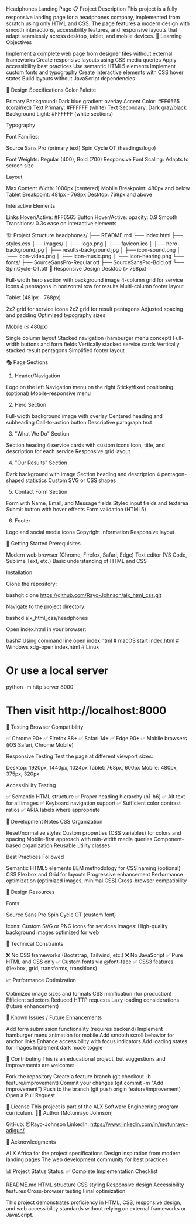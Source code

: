 Headphones Landing Page
📋 Project Description
This project is a fully responsive landing page for a headphones company, implemented from scratch using only HTML and CSS. The page features a modern design with smooth interactions, accessibility features, and responsive layouts that adapt seamlessly across desktop, tablet, and mobile devices.
🎯 Learning Objectives

Implement a complete web page from designer files without external frameworks
Create responsive layouts using CSS media queries
Apply accessibility best practices
Use semantic HTML5 elements
Implement custom fonts and typography
Create interactive elements with CSS hover states
Build layouts without JavaScript dependencies

🎨 Design Specifications
Color Palette

Primary Background: Dark blue gradient overlay
Accent Color: #FF6565 (coral/red)
Text Primary: #FFFFFF (white)
Text Secondary: Dark gray/black
Background Light: #FFFFFF (white sections)

Typography

Font Families:

Source Sans Pro (primary text)
Spin Cycle OT (headings/logo)


Font Weights: Regular (400), Bold (700)
Responsive Font Scaling: Adapts to screen size

Layout

Max Content Width: 1000px (centered)
Mobile Breakpoint: 480px and below
Tablet Breakpoint: 481px - 768px
Desktop: 769px and above

Interactive Elements

Links Hover/Active: #FF6565
Button Hover/Active: opacity: 0.9
Smooth Transitions: 0.3s ease on interactive elements

🏗️ Project Structure
headphones/
├── README.md
├── index.html
├── styles.css
├── images/
│   ├── logo.png
│   ├── favicon.ico
│   ├── hero-background.jpg
│   ├── results-background.jpg
│   ├── icon-sound.png
│   ├── icon-video.png
│   ├── icon-music.png
│   └── icon-hearing.png
└── fonts/
    ├── SourceSansPro-Regular.otf
    ├── SourceSansPro-Bold.otf
    └── SpinCycle-OT.otf
📱 Responsive Design
Desktop (> 768px)

Full-width hero section with background image
4-column grid for service icons
4 pentagons in horizontal row for results
Multi-column footer layout

Tablet (481px - 768px)

2x2 grid for service icons
2x2 grid for result pentagons
Adjusted spacing and padding
Optimized typography sizes

Mobile (≤ 480px)

Single column layout
Stacked navigation (hamburger menu concept)
Full-width buttons and form fields
Vertically stacked service cards
Vertically stacked result pentagons
Simplified footer layout

🎭 Page Sections
1. Header/Navigation

Logo on the left
Navigation menu on the right
Sticky/fixed positioning (optional)
Mobile-responsive menu

2. Hero Section

Full-width background image with overlay
Centered heading and subheading
Call-to-action button
Descriptive paragraph text

3. "What We Do" Section

Section heading
4 service cards with custom icons
Icon, title, and description for each service
Responsive grid layout

4. "Our Results" Section

Dark background with image
Section heading and description
4 pentagon-shaped statistics
Custom SVG or CSS shapes

5. Contact Form Section

Form with Name, Email, and Message fields
Styled input fields and textarea
Submit button with hover effects
Form validation (HTML5)

6. Footer

Logo and social media icons
Copyright information
Responsive layout

🚀 Getting Started
Prerequisites

Modern web browser (Chrome, Firefox, Safari, Edge)
Text editor (VS Code, Sublime Text, etc.)
Basic understanding of HTML and CSS

Installation

Clone the repository:

bashgit clone https://github.com/Rayo-Johnson/alx_html_css.git

Navigate to the project directory:

bashcd alx_html_css/headphones

Open index.html in your browser:

bash# Using command line
open index.html  # macOS
start index.html # Windows
xdg-open index.html # Linux

# Or use a local server
python -m http.server 8000
# Then visit http://localhost:8000
🧪 Testing
Browser Compatibility

✅ Chrome 90+
✅ Firefox 88+
✅ Safari 14+
✅ Edge 90+
✅ Mobile browsers (iOS Safari, Chrome Mobile)

Responsive Testing
Test the page at different viewport sizes:

Desktop: 1920px, 1440px, 1024px
Tablet: 768px, 600px
Mobile: 480px, 375px, 320px

Accessibility Testing

✅ Semantic HTML structure
✅ Proper heading hierarchy (h1-h6)
✅ Alt text for all images
✅ Keyboard navigation support
✅ Sufficient color contrast ratios
✅ ARIA labels where appropriate

📝 Development Notes
CSS Organization

Reset/normalize styles
Custom properties (CSS variables) for colors and spacing
Mobile-first approach with min-width media queries
Component-based organization
Reusable utility classes

Best Practices Followed

Semantic HTML5 elements
BEM methodology for CSS naming (optional)
CSS Flexbox and Grid for layouts
Progressive enhancement
Performance optimization (optimized images, minimal CSS)
Cross-browser compatibility

🎨 Design Resources

Fonts:

Source Sans Pro
Spin Cycle OT (custom font)


Icons: Custom SVG or PNG icons for services
Images: High-quality background images optimized for web

🔧 Technical Constraints

❌ No CSS frameworks (Bootstrap, Tailwind, etc.)
❌ No JavaScript
✅ Pure HTML and CSS only
✅ Custom fonts via @font-face
✅ CSS3 features (flexbox, grid, transforms, transitions)

📈 Performance Optimization

Optimized image sizes and formats
CSS minification (for production)
Efficient selectors
Reduced HTTP requests
Lazy loading considerations (future enhancement)

🐛 Known Issues / Future Enhancements

 Add form submission functionality (requires backend)
 Implement hamburger menu animation for mobile
 Add smooth scroll behavior for anchor links
 Enhance accessibility with focus indicators
 Add loading states for images
 Implement dark mode toggle

🤝 Contributing
This is an educational project, but suggestions and improvements are welcome:

Fork the repository
Create a feature branch (git checkout -b feature/improvement)
Commit your changes (git commit -m "Add improvement")
Push to the branch (git push origin feature/improvement)
Open a Pull Request

📄 License
This project is part of the ALX Software Engineering program curriculum.
👨‍💻 Author
[Motunrayo Johnson]

GitHub: @Rayo-Johnson
LinkedIn: https://www.linkedin.com/in/motunrayo-adigun/

🙏 Acknowledgments

ALX Africa for the project specifications
Design inspiration from modern landing pages
The web development community for best practices


📊 Project Status
Status: ✅ Complete
Implementation Checklist

 README.md
 HTML structure
 CSS styling
 Responsive design
 Accessibility features
 Cross-browser testing
 Final optimization


This project demonstrates proficiency in HTML, CSS, responsive design, and web accessibility standards without relying on external frameworks or JavaScript.